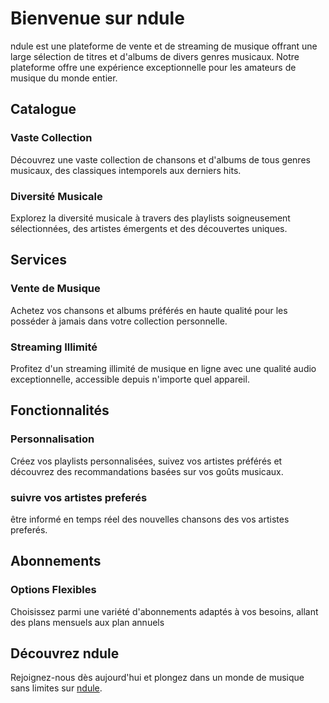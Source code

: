 # Bienvenue sur ndule

ndule est une plateforme de vente et de streaming de musique offrant une large sélection de titres et d'albums de divers genres musicaux. Notre plateforme offre une expérience exceptionnelle pour les amateurs de musique du monde entier.

## Catalogue

### Vaste Collection
Découvrez une vaste collection de chansons et d'albums de tous genres musicaux, des classiques intemporels aux derniers hits.

### Diversité Musicale
Explorez la diversité musicale à travers des playlists soigneusement sélectionnées, des artistes émergents et des découvertes uniques.

## Services

### Vente de Musique
Achetez vos chansons et albums préférés en haute qualité pour les posséder à jamais dans votre collection personnelle.

### Streaming Illimité
Profitez d'un streaming illimité de musique en ligne avec une qualité audio exceptionnelle, accessible depuis n'importe quel appareil.

## Fonctionnalités

### Personnalisation
Créez vos playlists personnalisées, suivez vos artistes préférés et découvrez des recommandations basées sur vos goûts musicaux.

### suivre vos artistes preferés
être informé en temps réel des nouvelles chansons des vos artistes preferés.

## Abonnements

### Options Flexibles
Choisissez parmi une variété d'abonnements adaptés à vos besoins, allant des plans mensuels aux plan annuels

## Découvrez ndule

Rejoignez-nous dès aujourd'hui et plongez dans un monde de musique sans limites sur [ndule]().
